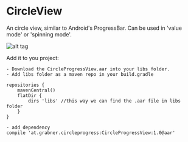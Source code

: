 # CircleView
An circle view, similar to Android's ProgressBar. Can be used in 'value mode' or 'spinning mode'. 

![alt tag](https://raw.githubusercontent.com/jakob-grabner/Circle-Progress-View/master/media/CircleView.png)

Add it to you project:

	- Download the CircleProgressView.aar into your libs folder.
	- Add libs folder as a maven repo in your build.gradle
	
	repositories {
		mavenCentral()
		flatDir {
			dirs 'libs' //this way we can find the .aar file in libs folder
		}
	}
	
	- add dependency
	compile 'at.grabner.circleprogress:CircleProgressView:1.0@aar'
	

